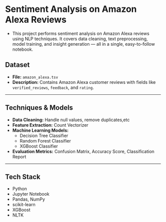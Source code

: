 # Sentiment Analysis on Amazon Alexa Reviews
- This project performs sentiment analysis on Amazon Alexa reviews using NLP techniques. It covers data cleaning, text preprocessing, model training, and insight generation — all in a single, easy-to-follow notebook.

## Dataset
- **File:** `amazon_alexa.tsv`
- **Description:** Contains Amazon Alexa customer reviews with fields like `verified_reviews`, `feedback`, and `rating`.

---

## Techniques & Models
- **Data Cleaning:** Handle null values, remove duplicates,etc
- **Feature Extraction:** Count Vectorizer
- **Machine Learning Models:**
  - Decision Tree Classifier
  - Random Forest Classifier
  - XGBoost Classifier
- **Evaluation Metrics:** Confusion Matrix, Accuracy Score, Classification Report

---

## Tech Stack
- Python
- Jupyter Notebook
- Pandas, NumPy
- scikit-learn
- XGBoost
- NLTK
